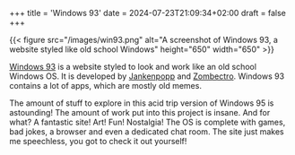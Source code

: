+++
title = 'Windows 93'
date = 2024-07-23T21:09:34+02:00
draft = false
+++

{{< figure src="/images/win93.png" alt="A screenshot of Windows 93, a website styled like old school Windows" height="650" width="650" >}}

[Windows 93](https://www.windows93.net/) is a website styled to look and work like an old school Windows OS. It is developed by [Jankenpopp](https://www.windows93.net/wiki/93.php?Jankenpopp) and [Zombectro](https://www.windows93.net/wiki/93.php?Zombectro). Windows 93 contains a lot of apps, which are mostly old memes. 

<!--more--> 

The amount of stuff to explore in this acid trip version of Windows 95 is astounding! The amount of work put into this project is insane. And for what? A fantastic site! Art! Fun! Nostalgia! The OS is complete with games, bad jokes, a browser and even a dedicated chat room. The site just makes me speechless, you got to check it out yourself!
